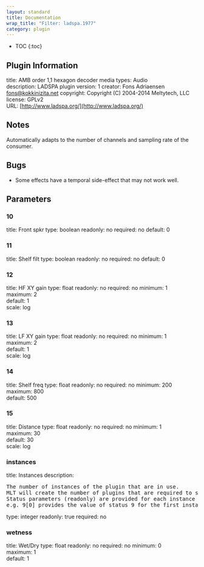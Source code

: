 ```yaml
---
layout: standard
title: Documentation
wrap_title: "Filter: ladspa.1977"
category: plugin
---
```

* TOC
{:toc}

## Plugin Information

title: AMB order 1,1 hexagon decoder
media types:
Audio  
description: LADSPA plugin
version: 1
creator: Fons Adriaensen <fons@kokkinizita.net>
copyright: Copyright (C) 2004-2014 Meltytech, LLC  
license: GPLv2  
URL: [http://www.ladspa.org/](http://www.ladspa.org/)  

## Notes

Automatically adapts to the number of channels and sampling rate of the consumer.

## Bugs

* Some effects have a temporal side-effect that may not work well.


## Parameters

### 10

title: Front spkr  type: boolean
readonly: no
required: no
default: 0  

### 11

title: Shelf filt  type: boolean
readonly: no
required: no
default: 0  

### 12

title: HF XY gain  type: float
readonly: no
required: no
minimum: 1  
maximum: 2  
default: 1  
scale: log  

### 13

title: LF XY gain  type: float
readonly: no
required: no
minimum: 1  
maximum: 2  
default: 1  
scale: log  

### 14

title: Shelf freq  type: float
readonly: no
required: no
minimum: 200  
maximum: 800  
default: 500  

### 15

title: Distance  type: float
readonly: no
required: no
minimum: 1  
maximum: 30  
default: 30  
scale: log  

### instances

title: Instances  description:
<pre>
The number of instances of the plugin that are in use.
MLT will create the number of plugins that are required to support the number of audio channels.
Status parameters (readonly) are provided for each instance and are accessed by specifying the instance number after the identifier (starting at zero).
e.g. 9[0] provides the value of status 9 for the first instance.
</pre>
type: integer
readonly: true
required: no

### wetness

title: Wet/Dry  type: float
readonly: no
required: no
minimum: 0  
maximum: 1  
default: 1  

